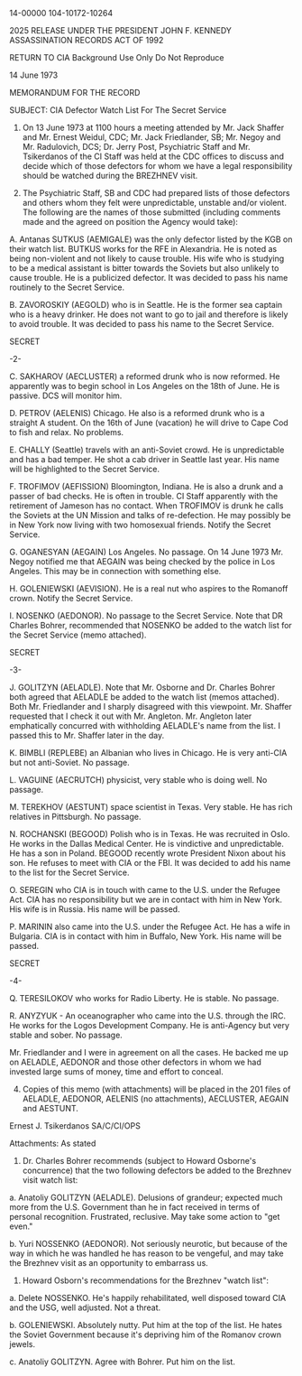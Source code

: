 14-00000
104-10172-10264

2025 RELEASE UNDER THE PRESIDENT JOHN F. KENNEDY ASSASSINATION RECORDS ACT OF 1992

RETURN TO CIA
Background Use Only
Do Not Reproduce

14 June 1973

MEMORANDUM FOR THE RECORD

SUBJECT: CIA Defector Watch List
For The Secret Service

1. On 13 June 1973 at 1100 hours a meeting attended by Mr. Jack Shaffer and Mr. Ernest Weidul, CDC; Mr. Jack Friedlander, SB; Mr. Negoy and Mr. Radulovich, DCS; Dr. Jerry Post, Psychiatric Staff and Mr. Tsikerdanos of the CI Staff was held at the CDC offices to discuss and decide which of those defectors for whom we have a legal responsibility should be watched during the BREZHNEV visit.

2. The Psychiatric Staff, SB and CDC had prepared lists of those defectors and others whom they felt were unpredictable, unstable and/or violent. The following are the names of those submitted (including comments made and the agreed on position the Agency would take):

A. Antanas SUTKUS (AEMIGALE) was the only defector listed by the KGB on their watch list. BUTKUS works for the RFE in Alexandria. He is noted as being non-violent and not likely to cause trouble. His wife who is studying to be a medical assistant is bitter towards the Soviets but also unlikely to cause trouble. He is a publicized defector. It was decided to pass his name routinely to the Secret Service.

B. ZAVOROSKIY (AEGOLD) who is in Seattle. He is the former sea captain who is a heavy drinker. He does not want to go to jail and therefore is likely to avoid trouble. It was decided to pass his name to the Secret Service.

SECRET

-2-

C. SAKHAROV (AECLUSTER) a reformed drunk who is now reformed. He apparently was to begin school in Los Angeles on the 18th of June. He is passive. DCS will monitor him.

D. PETROV (AELENIS) Chicago. He also is a reformed drunk who is a straight A student. On the 16th of June (vacation) he will drive to Cape Cod to fish and relax. No problems.

E. CHALLY (Seattle) travels with an anti-Soviet crowd. He is unpredictable and has a bad temper. He shot a cab driver in Seattle last year. His name will be highlighted to the Secret Service.

F. TROFIMOV (AEFISSION) Bloomington, Indiana. He is also a drunk and a passer of bad checks. He is often in trouble. CI Staff apparently with the retirement of Jameson has no contact. When TROFIMOV is drunk he calls the Soviets at the UN Mission and talks of re-defection. He may possibly be in New York now living with two homosexual friends. Notify the Secret Service.

G. OGANESYAN (AEGAIN) Los Angeles. No passage. On 14 June 1973 Mr. Negoy notified me that AEGAIN was being checked by the police in Los Angeles. This may be in connection with something else.

H. GOLENIEWSKI (AEVISION). He is a real nut who aspires to the Romanoff crown. Notify the Secret Service.

I. NOSENKO (AEDONOR). No passage to the Secret Service. Note that DR Charles Bohrer, recommended that NOSENKO be added to the watch list for the Secret Service (memo attached).

SECRET

-3-

J. GOLITZYN (AELADLE). Note that Mr. Osborne and Dr. Charles Bohrer both agreed that AELADLE be added to the watch list (memos attached). Both Mr. Friedlander and I sharply disagreed with this viewpoint. Mr. Shaffer requested that I check it out with Mr. Angleton. Mr. Angleton later emphatically concurred with withholding AELADLE's name from the list. I passed this to Mr. Shaffer later in the day.

K. BIMBLI (REPLEBE) an Albanian who lives in Chicago. He is very anti-CIA but not anti-Soviet. No passage.

L. VAGUINE (AECRUTCH) physicist, very stable who is doing well. No passage.

M. TEREKHOV (AESTUNT) space scientist in Texas. Very stable. He has rich relatives in Pittsburgh. No passage.

N. ROCHANSKI (BEGOOD) Polish who is in Texas. He was recruited in Oslo. He works in the Dallas Medical Center. He is vindictive and unpredictable. He has a son in Poland. BEGOOD recently wrote President Nixon about his son. He refuses to meet with CIA or the FBI. It was decided to add his name to the list for the Secret Service.

O. SEREGIN who CIA is in touch with came to the U.S. under the Refugee Act. CIA has no responsibility but we are in contact with him in New York. His wife is in Russia. His name will be passed.

P. MARININ also came into the U.S. under the Refugee Act. He has a wife in Bulgaria. CIA is in contact with him in Buffalo, New York. His name will be passed.

SECRET

-4-

Q. TERESILOKOV who works for Radio Liberty. He is stable. No passage.

R. ANYZYUK - An oceanographer who came into the U.S. through the IRC. He works for the Logos Development Company. He is anti-Agency but very stable and sober. No passage.

Mr. Friedlander and I were in agreement on all the cases. He backed me up on AELADLE, AEDONOR and those other defectors in whom we had invested large sums of money, time and effort to conceal.

4. Copies of this memo (with attachments) will be placed in the 201 files of AELADLE, AEDONOR, AELENIS (no attachments), AECLUSTER, AEGAIN and AESTUNT.

Ernest J. Tsikerdanos
SA/C/CI/OPS

Attachments: As stated

1. Dr. Charles Bohrer recommends (subject to Howard Osborne's concurrence) that the two following defectors be added to the Brezhnev visit watch list:

a. Anatoliy GOLITZYN (AELADLE). Delusions of grandeur; expected much more from the U.S. Government than he in fact received in terms of personal recognition. Frustrated, reclusive. May take some action to "get even."

b. Yuri NOSSENKO (AEDONOR). Not seriously neurotic, but because of the way in which he was handled he has reason to be vengeful, and may take the Brezhnev visit as an opportunity to embarrass us.

1. Howard Osborn's recommendations for the Brezhnev "watch list":

a. Delete NOSSENKO. He's happily rehabilitated, well disposed toward CIA and the USG, well adjusted. Not a threat.

b. GOLENIEWSKI. Absolutely nutty. Put him at the top of the list. He hates the Soviet Government because it's depriving him of the Romanov crown jewels.

c. Anatoliy GOLITZYN. Agree with Bohrer. Put him on the list.
